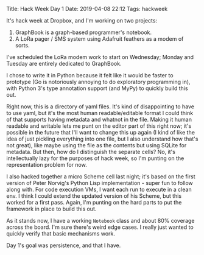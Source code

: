 Title: Hack Week Day 1
Date: 2019-04-08 22:12
Tags: hackweek

It's hack week at Dropbox, and I'm working on two projects:

1. GraphBook is a graph-based programmer's notebook.
2. A LoRa pager / SMS system using Adafruit feathers as a modem of sorts.

I've scheduled the LoRa modem work to start on Wednesday; Monday and
Tuesday are entirely dedicated to GraphBook.

I chose to write it in Python because it felt like it would be faster
to prototype (Go is notoriously annoying to do exploratory programming in),
with Python 3's type annotation support (and MyPy) to quickly build this
out.

Right now, this is a directory of yaml files. It's kind of disappointing
to have to use yaml, but it's the most human readable/editable format I
could think of that supports having metadata and whatnot in the file.
Making it human readable and writable lets me punt on the editor part
of this right now; it's possible in the future that I'll want to change
this up again (I kind of like the idea of just pickling everything into
one file, but I also understand how that's not great), like maybe using
the file as the contents but using SQLite for metadata. But then, how
do I distinguish the separate cells? No, it's intellectually lazy for
the purposes of hack week, so I'm punting on the representation problem
for now.

I also hacked together a micro Scheme cell last night; it's based on
the first version of Peter Norvig's Python Lisp implementation - super
fun to follow along with. For code execution VMs, I want each run to
execute in a clean env. I think I could extend the updated version of
his Scheme, but this worked for a first pass. Again, I'm punting on the
hard parts to put the framework in place to build this out.

As it stands now, I have a working `Notebook` class and about 80% coverage
across the board. I'm sure there's weird edge cases. I really just wanted
to quickly verify that basic mechanisms work.

Day 1's goal was persistence, and that I have.
